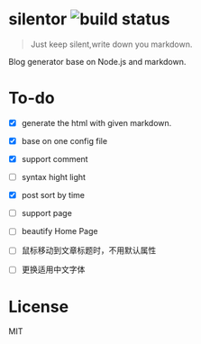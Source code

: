 silentor ![build status](https://travis-ci.org/Jayin/silentor.svg?branch=master)
===

>Just keep silent,write down you markdown.

Blog generator base on Node.js and markdown.


To-do
===
- [x] generate the html with given markdown. 
- [x] base on one config file
- [x] support comment
- [ ] syntax hight light
- [x] post sort by time
- [ ] support page
- [ ] beautify Home Page
 - [ ] 鼠标移动到文章标题时，不用默认属性
 - [ ] 更换适用中文字体


License
===
MIT